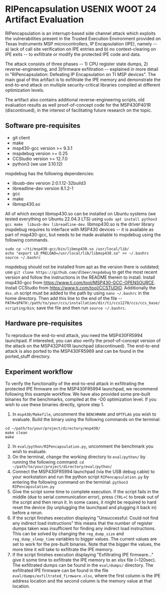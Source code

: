 # RIPencapsulation USENIX WOOT 24 Artifact Evaluation

RIPencapsulation is an interrupt-based side channel attack which exploits the vulnerabilities present 
in the Trusted Execution Environment provided on Texas Instruments MSP microcontrollers, IP Encapsulation
(IPE), namely -- a) lack of call site verification on IPE entries and b) no context-clearing on IPE exits -- 
to exfiltrate or modify the protected IPE code and data.

The attack consists of three phases -- 1) CPU register state dumps, 2) reverse-engineering, and 
3)firmware exfiltration -- explained in more detail in "RIPencapsulation: Defeating IP Encapsulation on
TI MSP devices". The main goal of this artifact is to exfiltrate the IPE memory and demonstrate the 
end-to-end attack on multiple security-critical libraries compiled at different optimization levels.

The artifact also contains additional reverse-engineering scripts, old evaluation results as well 
proof-of-concept code for the MSP430P401R (discontinued), in the interest of facilitating future 
research on the topic.

## Software pre-requisites

* git client
* make
* msp430-gcc version >= 9.3.1
* mspdebug version >= 0.25
* CCStudio version >= 12.7.0
* python3 (we use 3.10.12)

mspdebug has the following dependencies:
* libusb-dev version 2:0.1.12-32build3
* libreadline-dev version 8.1.2-1
* gcc
* make
* libmsp430.so

All of which except libmsp430.so can be installed on Ubuntu systems (we tested everything on Ubuntu 22.04.3 LTS) using `sudo apt install python3 gcc make 
libusb-dev libreadline-dev`. libmsp430.so is the driver library mspdebug requires to interface with MSP430 devices
-- it is available as part of msp430-gcc, but needs to be made available to mspdebug using the following commands.
```
sudo cp ~/ti/msp430-gcc/bin/libmsp430.so /usr/local/lib/
echo "export LD_PRELOAD=/usr/local/lib/libmsp430.so" >> ~/.bashrc
source ~/.bashrc
```
mspdebug should not be installed from apt as the version there is outdated; use `git clone https://github.com/dlbeer/mspdebug`
to get the most recent version and follow the instructions in the README therein to install. Install msp430-gcc from 
https://www.ti.com/tool/MSP430-GCC-OPENSOURCE. Install CCStudio from https://www.ti.com/tool/CCSTUDIO. Additionally the `dss.sh` 
script must be added to the path by using `nano ~/.bashrc` in the home directory. Then add this line to the end of the file --
`PATH=$PATH:/path/to/your/ccs/installation/dir/ti/ccs1270/ccs/ccs_base/scripting/bin`; save the file and then run `source ~/.bashrc`. 

## Hardware pre-requisites

To reproduce the end-to-end attack, you need the MSP430FR5994 launchpad. If interested, you can also verify the proof-of-concept
version of the attack on the MSP432P401R launchpad (discontinued). The end-to-end attack is also ported to the MSP430FR5969 and can
be found in the ported_stuff directory.

## Experiment workflow

To verify the functionality of the end-to-end attack in exfiltrating the protected IPE firmware on the MSP430FR5994 launchpad, 
we recommend following this example workflow. We have also provided some pre-built binaries for the benchmarks, compiled at the -O0 optimization level. If you wish to use these binaries directly, ignore step 1.

1. In `msp430/Makefile`, uncomment the `BENCHMARK` and `OPTFLAG` you wish to evaluate. Build the binary using the following commands on the terminal: 
```
cd ∼/path/to/your/project/directory/msp430/
make clean
make
```
2. In `eval/python/RIPencapsulation.py`, uncomment the benchmark you wish to evaluate.
3. On the terminal, change the working directory to `eval/python/` by running the following command:
`cd ∼/path/to/your/project/directory/eval/python/`
4. Connect the MSP430FR5994 launchpad (via the USB debug cable) to your workstation and run the python script `RIPencapsulation.py`
by entering the following command on the terminal: `python3 RIPencapsulation.py`
5. Give the script some time to complete execution. If the script fails in the middle (due to serial communication error),
press `CTRL+C` to break out of the script and then rerun it. In some cases, it might be required to hard reset the device (by unplugging
the launchpad and plugging it back in) before a rerun.
6. If the script finishes execution displaying "Unsuccessful: Could not find any indirect load instructions" this means that the number of
register dumps taken was insufficient for finding any indirect load instructions. This can be solved by changing the `reg_dump_size` and `reg_dump_sleep_time` variables to bigger values. The current values are set to work for the pre-built binaries. Note that the bigger the values, the more time it will take to exfiltrate the IPE memory.
7. If the script finishes execution displaying "Exfiltrating IPE firmware..." give it some time to exfiltrate the IPE memory to an xlsx file (~120sec). The exfiltrated dumps can be found in the `eval/dumps/` directory. The exfiltrated IPE firmware can be found in the file `eval/dumps/exfiltrated_firmware.xlsx`, where the first column is the IPE address location and the second column is the memory value at that location.
